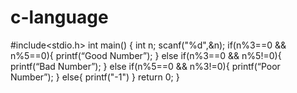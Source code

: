 # c-language
#include&lt;stdio.h> int main() { int n; scanf("%d",&amp;n); if(n%3==0 &amp;&amp; n%5==0){ printf(“Good Number”); } else if(n%3==0 &amp;&amp; n%5!=0){ printf(“Bad Number”); } else if(n%5==0 &amp;&amp; n%3!=0){ printf(“Poor Number”); } else{ printf("-1") } return 0; }
